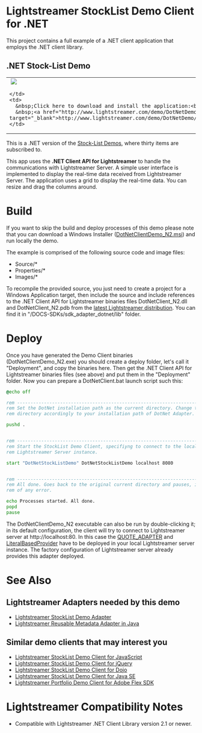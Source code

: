 
# Lightstreamer StockList Demo Client for .NET #

This project contains a full example of a .NET client application that employs the .NET client library.

## .NET Stock-List Demo ##

<table>
  <tr>
    <td style="text-align: left">
      &nbsp;<a href="http://www.lightstreamer.com/demo/DotNetDemo/DotNetClientDemo_N2.msi" target="_blank"><img src="http://www.lightstreamer.com/img/demo/screen_dotnet.png"></a>&nbsp;
      
    </td>
    <td>
      &nbsp;Click here to download and install the application:<br>
      &nbsp;<a href="http://www.lightstreamer.com/demo/DotNetDemo/DotNetClientDemo_N2.msi" target="_blank">http://www.lightstreamer.com/demo/DotNetDemo/DotNetClientDemo_N2.msi</a>
    </td>
  </tr>
</table>

This is a .NET version of the [Stock-List Demos](https://github.com/Weswit/Lightstreamer-example-Stocklist-client-javascript), where thirty items are subscribed to.<br>

This app uses the <b>.NET Client API for Lightstreamer</b> to handle the communications with Lightstreamer Server. A simple user interface is implemented to display the real-time data received from Lightstreamer Server.
The application uses a grid to display the real-time data. You can resize and drag the columns around.

# Build #

If you want to skip the build and deploy processes of this demo please note that you can download a Windows Installer ([DotNetClientDemo_N2.msi](http://demos.lightstreamer.com/DotNetDemo/DotNetClientDemo_N2.msi)) and run locally the demo.

The example is comprised of the following source code and image files:
* Source/*
* Properties/*
* Images/*

To recompile the provided source, you just need to create a project for a Windows Application target, then include the source and include references to the .NET Client API for Lightstreamer binaries files DotNetClient_N2.dll and DotNetClient_N2.pdb from the [latest Lightstreamer  distribution](http://www.lightstreamer.com/download). You can find it in "/DOCS-SDKs/sdk_adapter_dotnet/lib" folder.

# Deploy #

Once you have generated the Demo Client binaries (DotNetClientDemo_N2.exe) you should create a deploy folder, let's call it "Deployment", and copy the binaries here. Then get the .NET Client API for Lightstreamer binaries files (see above) and put them in the "Deployment" folder.
Now you can prepare a  DotNetClient.bat launch script such this:
```cmd
@echo off

rem ---------------------------------------------------------------------------
rem Set the DotNet installation path as the current directory. Change the 
rem directory accordingly to your installation path of DotNet Adapter.

pushd .


rem ---------------------------------------------------------------------------
rem Start the StockList Demo Client, specifiyng to connect to the local
rem Lightstreamer Server instance.

start "DotNetStockListDemo" DotNetStockListDemo localhost 8080


rem ---------------------------------------------------------------------------
rem All done. Goes back to the original current directory and pauses, in case 
rem of any error.

echo Processes started. All done.
popd
pause
```

The DotNetClientDemo_N2 executable can also be run by double-clicking it; in its default configuration, the client will try to connect to Lightstreamer server at http://localhost:80.
In this case the [QUOTE_ADAPTER](https://github.com/Weswit/Lightstreamer-example-Stocklist-adapter-java) and [LiteralBasedProvider](https://github.com/Weswit/Lightstreamer-example-ReusableMetadata-adapter-java) have to be deployed in your local Lightstreamer server instance. The factory configuration of Lightstreamer server already provides this adapter deployed.<br>


# See Also #

## Lightstreamer Adapters needed by this demo ##

* [Lightstreamer StockList Demo Adapter](https://github.com/Weswit/Lightstreamer-example-Stocklist-adapter-java)
* [Lightstreamer Reusable Metadata Adapter in Java](https://github.com/Weswit/Lightstreamer-example-ReusableMetadata-adapter-java)

## Similar demo clients that may interest you ##

* [Lightstreamer StockList Demo Client for JavaScript](https://github.com/Weswit/Lightstreamer-example-Stocklist-client-javascript)
* [Lightstreamer StockList Demo Client for jQuery](https://github.com/Weswit/Lightstreamer-example-StockList-client-jquery)
* [Lightstreamer StockList Demo Client for Dojo](https://github.com/Weswit/Lightstreamer-example-StockList-client-dojo)
* [Lightstreamer StockList Demo Client for Java SE](https://github.com/Weswit/Lightstreamer-example-StockList-client-java)
* [Lightstreamer Portfolio Demo Client for Adobe Flex SDK](https://github.com/Weswit/Lightstreamer-example-Portfolio-client-flex)

# Lightstreamer Compatibility Notes #

- Compatible with Lightstreamer .NET Client Library version 2.1 or newer.